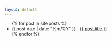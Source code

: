 ```yaml
---
layout: default
---
```

<ul>
  {% for post in site.posts %}
    <li class="post">
      {{ post.date | date: "%m/%Y" }} - <a href="{{ post.url }}">{{ post.title }}</a>
    </li>
  {% endfor %}
</ul>
